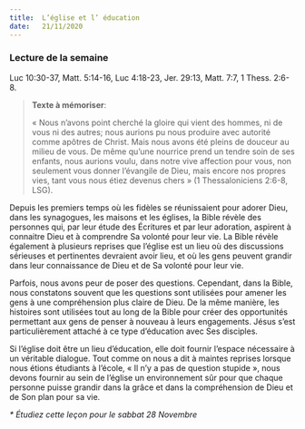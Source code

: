 ```yaml
---
title:  L’église et l’ éducation
date:   21/11/2020
---
```


### Lecture de la semaine
Luc 10:30-37, Matt. 5:14-16, Luc 4:18-23, Jer. 29:13, Matt. 7:7, 1 Thess. 2:6-8.

> **Texte à mémoriser**: <p></p>
> « Nous n’avons point cherché la gloire qui vient des hommes, ni de vous ni des autres; nous aurions pu nous produire avec autorité comme apôtres de Christ. Mais nous avons été pleins de douceur au milieu de vous. De même qu’une nourrice prend un tendre soin de ses enfants, nous aurions voulu, dans notre vive affection pour vous, non seulement vous donner l’évangile de Dieu, mais encore nos propres vies, tant vous nous étiez devenus chers » (1 Thessaloniciens 2:6-8, LSG).

Depuis les premiers temps où les fidèles se réunissaient pour adorer Dieu, dans les synagogues, les maisons et les églises, la Bible révèle des personnes qui, par leur étude des Écritures et par leur adoration, aspirent à connaitre Dieu et à comprendre Sa volonté pour leur vie. La Bible révèle également à plusieurs reprises que l’église est un lieu où des discussions sérieuses et pertinentes devraient avoir lieu, et où les gens peuvent grandir dans leur connaissance de Dieu et de Sa volonté pour leur vie.

Parfois, nous avons peur de poser des questions. Cependant, dans la Bible, nous constatons souvent que les questions sont utilisées pour amener les gens à une compréhension plus claire de Dieu. De la même manière, les histoires sont utilisées tout au long de la Bible pour créer des opportunités permettant aux gens de penser à nouveau à leurs engagements. Jésus s’est particulièrement attaché à ce type d’éducation avec Ses disciples.

Si l’église doit être un lieu d’éducation, elle doit fournir l’espace nécessaire à un véritable dialogue. Tout comme on nous a dit à maintes reprises lorsque nous étions étudiants à l’école, « Il n’y a pas de question stupide », nous devons fournir au sein de l’église un environnement sûr pour que chaque personne puisse grandir dans la grâce et dans la compréhension de Dieu et de Son plan pour sa vie.

_* Étudiez cette leçon pour le sabbat 28 Novembre_